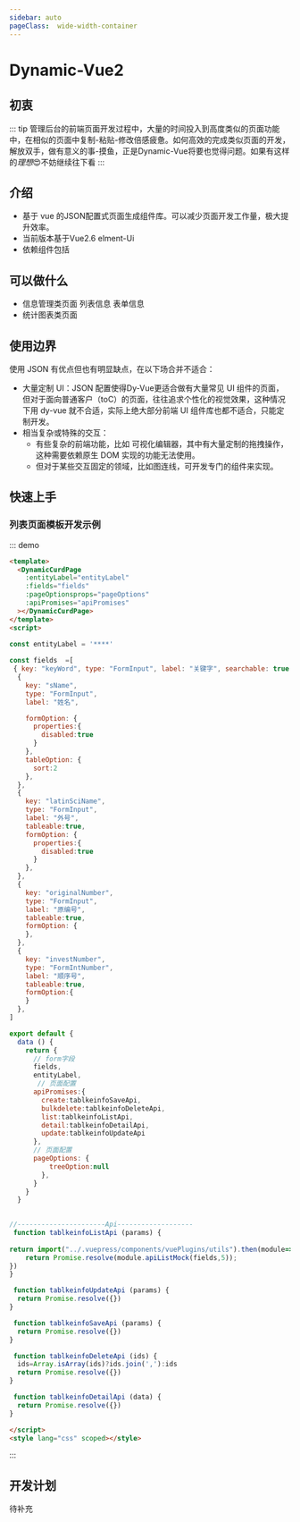 ```yaml
---
sidebar: auto
pageClass:  wide-width-container
---
```

# Dynamic-Vue2
## 初衷

::: tip
管理后台的前端页面开发过程中，大量的时间投入到高度类似的页面功能中，在相似的页面中复制-粘贴-修改倍感疲惫。如何高效的完成类似页面的开发，解放双手，做有意义的事-摸鱼，正是Dynamic-Vue将要也觉得问题。如果有这样的*理想*:heart_eyes:不妨继续往下看
:::

## 介绍
- 基于 vue 的JSON配置式页面生成组件库。可以减少页面开发工作量，极大提升效率。
- 当前版本基于Vue2.6  elment-Ui
- 依赖组件包括

## 可以做什么
- 信息管理类页面 列表信息 表单信息
- 统计图表类页面
## 使用边界
使用 JSON 有优点但也有明显缺点，在以下场合并不适合：

- 大量定制 UI：JSON 配置使得Dy-Vue更适合做有大量常见 UI 组件的页面，但对于面向普通客户（toC）的页面，往往追求个性化的视觉效果，这种情况下用 dy-vue 就不合适，实际上绝大部分前端 UI 组件库也都不适合，只能定制开发。
- 相当复杂或特殊的交互：
   - 有些复杂的前端功能，比如 可视化编辑器，其中有大量定制的拖拽操作，这种需要依赖原生 DOM 实现的功能无法使用。
   - 但对于某些交互固定的领域，比如图连线，可开发专门的组件来实现。
## 快速上手
### 列表页面模板开发示例



::: demo  
```html
<template>
  <DynamicCurdPage
    :entityLabel="entityLabel"
    :fields="fields"
    :pageOptionsprops="pageOptions"
    :apiPromises="apiPromises"
  ></DynamicCurdPage>
</template>
<script>

const entityLabel = '****'
 
const fields  =[
 { key: "keyWord", type: "FormInput", label: "关键字", searchable: true },
  {
    key: "sName",
    type: "FormInput",
    label: "姓名",

    formOption: {
      properties:{
        disabled:true
      }
    },
    tableOption: {
      sort:2
    },
  },
  {
    key: "latinSciName",
    type: "FormInput",
    label: "外号",
    tableable:true,
    formOption: {
      properties:{
        disabled:true
      }
    },
  },
  {
    key: "originalNumber",
    type: "FormInput",
    label: "原编号",   
    tableable:true,
    formOption: {
    },
  }, 
  {
    key: "investNumber",
    type: "FormIntNumber",
    label: "顺序号",
    tableable:true,
    formOption:{
    }
  },
]

export default {
  data () {
    return {
      // form字段
      fields,
      entityLabel,
       // 页面配置
      apiPromises:{
        create:tablkeinfoSaveApi,
        bulkdelete:tablkeinfoDeleteApi,
        list:tablkeinfoListApi,
        detail:tablkeinfoDetailApi,
        update:tablkeinfoUpdateApi
      },
      // 页面配置
      pageOptions: {
          treeOption:null
        },
      }
    }
  }

 
//----------------------Api-------------------
 function tablkeinfoListApi (params) {
 
return import("../.vuepress/components/vuePlugins/utils").then(module=>{
    return Promise.resolve(module.apiListMock(fields,5));
})
}

 function tablkeinfoUpdateApi (params) {
  return Promise.resolve({})
}

 function tablkeinfoSaveApi (params) {
  return Promise.resolve({})
}

 function tablkeinfoDeleteApi (ids) {
  ids=Array.isArray(ids)?ids.join(','):ids
  return Promise.resolve({})
}

 function tablkeinfoDetailApi (data) {
  return Promise.resolve({})
}

</script>
<style lang="css" scoped></style>

```
:::


## 开发计划
待补充